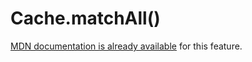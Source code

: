 # Cache.matchAll()

[MDN documentation is already available](https://developer.mozilla.org/en-US/docs/Web/API/Cache/matchAll) for this feature.
